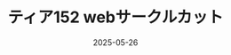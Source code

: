 ---
title: ティア152 webサークルカット
date: 2025-05-26
image: https://cdn.tohu-sand.com/illust/2025-05-26.png
mediumImage: https://cdn.tohu-sand.com/illust/2025-05-26_medium.png
thumbnail: https://cdn.tohu-sand.com/illust/2025-05-26_thumb.png
tags: ["オリジナル"]
---
